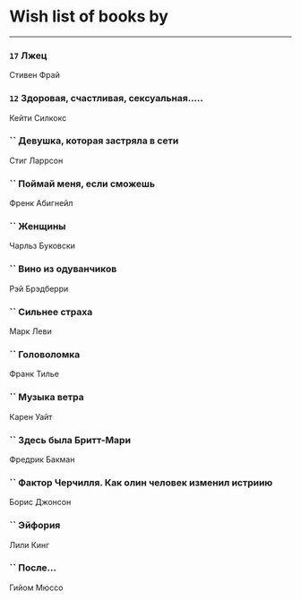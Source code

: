 # Wish list of books by [](https://plus.google.com/u/0/110931306939441771638/)
---

### `17` Лжец
Стивен Фрай

### `12` Здоровая, счастливая, сексуальная.....
Кейти Силкокс

### `` Девушка, которая застряла в сети
Стиг Ларрсон

### `` Поймай меня, если сможешь
Френк Абигнейл

### `` Женщины
Чарльз Буковски

### `` Вино из одуванчиков
Рэй Брэдберри

### `` Сильнее страха
Марк Леви

### `` Головоломка
Франк Тилье

### `` Музыка ветра
Карен Уайт

### `` Здесь была Бритт-Мари
Фредрик Бакман

### `` Фактор Черчилля. Как олин человек изменил истриию
Борис Джонсон

### `` Эйфория
Лили Кинг

### `` После...
Гийом Мюссо

